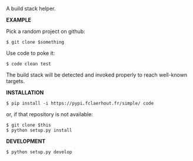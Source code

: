 A build stack helper.


**EXAMPLE**

Pick a random project on github:

	$ git clone $something

Use code to poke it:

	$ code clean test

The build stack will be detected and invoked properly to reach well-known targets.


**INSTALLATION**

	$ pip install -i https://pypi.fclaerhout.fr/simple/ code

or, if that repository is not available:

	$ git clone $this
	$ python setup.py install


**DEVELOPMENT**

	$ python setup.py develop
